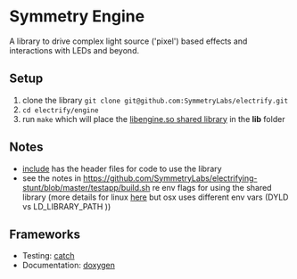 Symmetry Engine
===============

A library to drive complex light source ('pixel') based effects and interactions with LEDs and beyond.

Setup
-----
1. clone the library `git clone git@github.com:SymmetryLabs/electrify.git`
2. `cd electrify/engine`
3. run `make` which will place the [libengine.so shared library](http://en.wikipedia.org/wiki/Dynamic_loading) in the **lib** folder

Notes
-----
* [include](https://github.com/SymmetryLabs/electrify/tree/master/engine/include) has the header files for code to use the library
* see the notes in https://github.com/SymmetryLabs/electrifying-stunt/blob/master/testapp/build.sh re env flags for using the shared library (more details for linux [here](http://www.cprogramming.com/tutorial/shared-libraries-linux-gcc.html) but osx uses different env vars (DYLD vs LD_LIBRARY_PATH ))

Frameworks
-----
* Testing: [catch](https://github.com/philsquared/Catch)
* Documentation: [doxygen](http://www.stack.nl/~dimitri/doxygen/)

